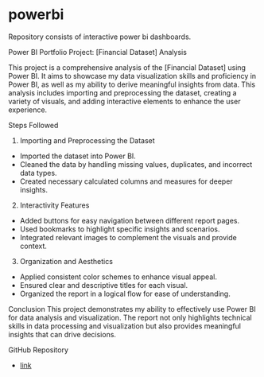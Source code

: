 # powerbi
Repository consists of interactive power bi dashboards.

Power BI Portfolio Project: [Financial Dataset] Analysis

This project is a comprehensive analysis of the [Financial Dataset] using Power BI. It aims to showcase my data visualization skills and proficiency in Power BI, as well as my ability to derive meaningful insights from data. This analysis includes importing and preprocessing the dataset, creating a variety of visuals, and adding interactive elements to enhance the user experience.


Steps Followed

1. Importing and Preprocessing the Dataset
- Imported the dataset into Power BI.
- Cleaned the data by handling missing values, duplicates, and incorrect data types.
- Created necessary calculated columns and measures for deeper insights.

2. Interactivity Features
- Added buttons for easy navigation between different report pages.
- Used bookmarks to highlight specific insights and scenarios.
- Integrated relevant images to complement the visuals and provide context.

3. Organization and Aesthetics
- Applied consistent color schemes to enhance visual appeal.
- Ensured clear and descriptive titles for each visual.
- Organized the report in a logical flow for ease of understanding.


Conclusion
This project demonstrates my ability to effectively use Power BI for data analysis and visualization. The report not only highlights technical skills in data processing and visualization but also provides meaningful insights that can drive decisions.

GitHub Repository
- [link](#https://github.com/gourinandhan01/powerbi.git)



